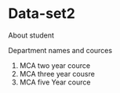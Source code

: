 # Data-set2
About student
<html>
  <head> Department names and cources </head>
  <ol type = .>
  <body>
  <li><p1> MCA two year cource </p1></li>
  <li><p2> MCA three year cousre </p1></li>
  <li><p3> MCA five Year cource </p3></li>
  </ol>
  </body>
  
</html>
